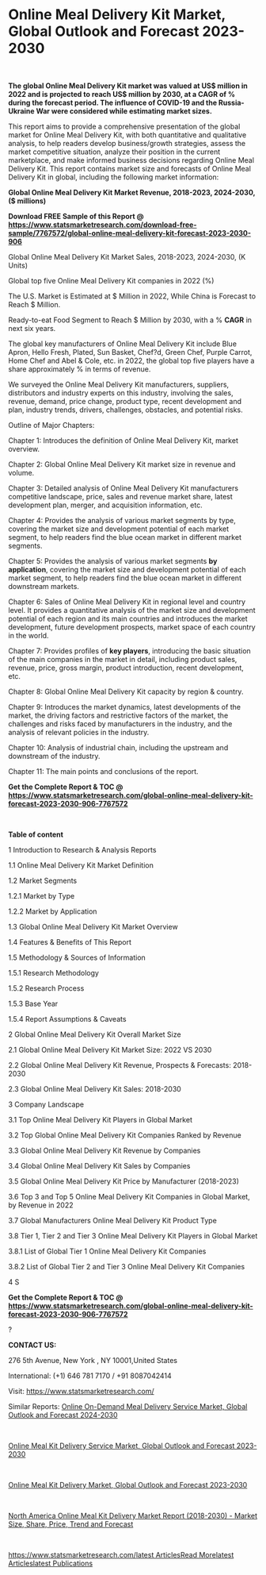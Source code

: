 <h1>Online Meal Delivery Kit Market, Global Outlook and Forecast 2023-2030</h1><br/><p><strong>The global Online Meal Delivery Kit market was valued at US$ million in 2022 and is projected to reach US$ million by 2030, at a <strong>CAGR</strong> of % during the forecast period. The influence of COVID-19 and the Russia-Ukraine War were considered while estimating market sizes.</strong></p>
 
 
 
 <p>This report aims to provide a comprehensive presentation of the global market for Online Meal Delivery Kit, with both quantitative and qualitative analysis, to help readers develop business/growth strategies, assess the market competitive situation, analyze their position in the current marketplace, and make informed business decisions regarding Online Meal Delivery Kit. This report contains market size and forecasts of Online Meal Delivery Kit in global, including the following market information:</p>
 
 
 
 <p><strong>Global Online Meal Delivery Kit Market Revenue, 2018-2023, 2024-2030, ($ millions)</strong></p>
 
 
 
 <p><strong>Download FREE Sample of this Report @ <a href="https://www.statsmarketresearch.com/download-free-sample/7767572/global-online-meal-delivery-kit-forecast-2023-2030-906">https://www.statsmarketresearch.com/download-free-sample/7767572/global-online-meal-delivery-kit-forecast-2023-2030-906</a></strong></p>
 
 
 
 <p>Global Online Meal Delivery Kit Market Sales, 2018-2023, 2024-2030, (K Units)</p>
 
 
 
 <p>Global top five Online Meal Delivery Kit companies in 2022 (%)</p>
 
 
 
 <p>The U.S. Market is Estimated at $ Million in 2022, While China is Forecast to Reach $ Million.</p>
 
 
 
 <p>Ready-to-eat Food Segment to Reach $ Million by 2030, with a % <strong>CAGR</strong> in next six years.</p>
 
 
 
 <p>The global key manufacturers of Online Meal Delivery Kit include Blue Apron, Hello Fresh, Plated, Sun Basket, Chef?d, Green Chef, Purple Carrot, Home Chef and Abel & Cole, etc. in 2022, the global top five players have a share approximately % in terms of revenue.</p>
 
 
 
 <p>We surveyed the Online Meal Delivery Kit manufacturers, suppliers, distributors and industry experts on this industry, involving the sales, revenue, demand, price change, product type, recent development and plan, industry trends, drivers, challenges, obstacles, and potential risks.</p>
 
 
 
 <p>Outline of Major Chapters:</p>
 
 
 
 <p>Chapter 1: Introduces the definition of Online Meal Delivery Kit, market overview.</p>
 
 
 
 <p>Chapter 2: Global Online Meal Delivery Kit market size in revenue and volume.</p>
 
 
 
 <p>Chapter 3: Detailed analysis of Online Meal Delivery Kit manufacturers competitive landscape, price, sales and revenue market share, latest development plan, merger, and acquisition information, etc.</p>
 
 
 
 <p>Chapter 4: Provides the analysis of various market segments by type, covering the market size and development potential of each market segment, to help readers find the blue ocean market in different market segments.</p>
 
 
 
 <p>Chapter 5: Provides the analysis of various market segments <strong>by application</strong>, covering the market size and development potential of each market segment, to help readers find the blue ocean market in different downstream markets.</p>
 
 
 
 <p>Chapter 6: Sales of Online Meal Delivery Kit in regional level and country level. It provides a quantitative analysis of the market size and development potential of each region and its main countries and introduces the market development, future development prospects, market space of each country in the world.</p>
 
 
 
 <p>Chapter 7: Provides profiles of <strong>key players</strong>, introducing the basic situation of the main companies in the market in detail, including product sales, revenue, price, gross margin, product introduction, recent development, etc.</p>
 
 
 
 <p>Chapter 8: Global Online Meal Delivery Kit capacity by region & country.</p>
 
 
 
 <p>Chapter 9: Introduces the market dynamics, latest developments of the market, the driving factors and restrictive factors of the market, the challenges and risks faced by manufacturers in the industry, and the analysis of relevant policies in the industry.</p>
 
 
 
 <p>Chapter 10: Analysis of industrial chain, including the upstream and downstream of the industry.</p>
 
 
 
 <p>Chapter 11: The main points and conclusions of the report.</p>
 
 
 
 <div><b>Get the Complete Report & TOC @ <a href="https://www.statsmarketresearch.com/global-online-meal-delivery-kit-forecast-2023-2030-906-7767572">https://www.statsmarketresearch.com/global-online-meal-delivery-kit-forecast-2023-2030-906-7767572</a></b></div>
 
 
 
 <p><br />
 
 <b>Table of content</b></p>
 
 
 
 <p>1 Introduction to Research & Analysis Reports<br />
 
 1.1 Online Meal Delivery Kit Market Definition<br />
 
 1.2 Market Segments<br />
 
 1.2.1 Market by Type<br />
 
 1.2.2 Market by Application<br />
 
 1.3 Global Online Meal Delivery Kit Market Overview<br />
 
 1.4 Features & Benefits of This Report<br />
 
 1.5 Methodology & Sources of Information<br />
 
 1.5.1 Research Methodology<br />
 
 1.5.2 Research Process<br />
 
 1.5.3 Base Year<br />
 
 1.5.4 Report Assumptions & Caveats<br />
 
 2 Global Online Meal Delivery Kit Overall Market Size<br />
 
 2.1 Global Online Meal Delivery Kit Market Size: 2022 VS 2030<br />
 
 2.2 Global Online Meal Delivery Kit Revenue, Prospects & Forecasts: 2018-2030<br />
 
 2.3 Global Online Meal Delivery Kit Sales: 2018-2030<br />
 
 3 Company Landscape<br />
 
 3.1 Top Online Meal Delivery Kit Players in Global Market<br />
 
 3.2 Top Global Online Meal Delivery Kit Companies Ranked by Revenue<br />
 
 3.3 Global Online Meal Delivery Kit Revenue by Companies<br />
 
 3.4 Global Online Meal Delivery Kit Sales by Companies<br />
 
 3.5 Global Online Meal Delivery Kit Price by Manufacturer (2018-2023)<br />
 
 3.6 Top 3 and Top 5 Online Meal Delivery Kit Companies in Global Market, by Revenue in 2022<br />
 
 3.7 Global Manufacturers Online Meal Delivery Kit Product Type<br />
 
 3.8 Tier 1, Tier 2 and Tier 3 Online Meal Delivery Kit Players in Global Market<br />
 
 3.8.1 List of Global Tier 1 Online Meal Delivery Kit Companies<br />
 
 3.8.2 List of Global Tier 2 and Tier 3 Online Meal Delivery Kit Companies<br />
 
 4 S</p>
 
 
 
 <div><b>Get the Complete Report & TOC @ <a href="https://www.statsmarketresearch.com/global-online-meal-delivery-kit-forecast-2023-2030-906-7767572">https://www.statsmarketresearch.com/global-online-meal-delivery-kit-forecast-2023-2030-906-7767572</a></b></div>
 
 
 
 <p>? </p>
 
 
 
 <p><b>CONTACT US:</b><br />
 
 276 5th Avenue, New York , NY 10001,United States<br />
 
 International: (+1) 646 781 7170 / +91 8087042414<br />
 
 Visit: <a href="https://www.statsmarketresearch.com/">https://www.statsmarketresearch.com/</a><br />
 
 Similar Reports: <a href="https://www.statsmarketresearch.com/global-online-meal-delivery-kit-forecast-2023-2030-906-7767572">Online On-Demand Meal Delivery Service Market, Global Outlook and Forecast 2024-2030</a><br />
 
 <br />
 
 <a href="https://www.statsmarketresearch.com/global-online-meal-delivery-kit-forecast-2023-2030-906-7767572">Online Meal Kit Delivery Service Market, Global Outlook and Forecast 2023-2030</a><br />
 
 <br />
 
 <a href="https://www.statsmarketresearch.com/global-online-meal-delivery-kit-forecast-2023-2030-906-7767572">Online Meal Kit Delivery Market, Global Outlook and Forecast 2023-2030</a><br />
 
 <br />
 
 <a href="https://www.statsmarketresearch.com/global-online-meal-delivery-kit-forecast-2023-2030-906-7767572">North America Online Meal Kit Delivery Market Report (2018-2030) - Market Size, Share, Price, Trend and Forecast</a><br />
 
 <br />
 
 <a href="https://gyeongbokgung.com">https://www.statsmarketresearch.com/</a><a href="https://hallyeomaritime.com">latest Articles</a><a href="https://jingwansa.com">Read More</a><a href="https://nguoiviet.jp/">latest Articles</a><a href="https://www.intelmarketresearch.com/">latest Publications</a></p>
